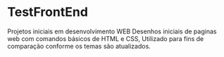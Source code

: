 # TestFrontEnd
Projetos iniciais em desenvolvimento WEB
Desenhos iniciais de paginas web com comandos básicos de HTML e CSS,
Utilizado para fins de comparação conforme os temas são atualizados.
